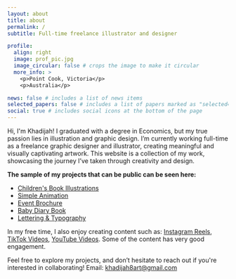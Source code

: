 ```yaml
---
layout: about
title: about
permalink: /
subtitle: Full-time freelance illustrator and designer

profile:
  align: right
  image: prof_pic.jpg
  image_circular: false # crops the image to make it circular
  more_info: >
    <p>Point Cook, Victoria</p>
    <p>Australia</p>

news: false # includes a list of news items
selected_papers: false # includes a list of papers marked as "selected={true}"
social: true # includes social icons at the bottom of the page
---
```


Hi, I'm Khadijah! I graduated with a degree in Economics, but my true passion lies in illustration and graphic design. I’m currently working full-time as a freelance graphic designer and illustrator, creating meaningful and visually captivating artwork. This website is a collection of my work, showcasing the journey I’ve taken through creativity and design.


**The sample of my projects that can be public can be seen here:**

- [Children's Book Illustrations](/projects/1_project/)
- [Simple Animation](/projects/2_project/)
- [Event Brochure](/projects/3_project/)
- [Baby Diary Book](/projects/4_project/)
- [Lettering & Typography](/projects/5_project/)

In my free time, I also enjoy creating content such as: [Instagram Reels](https://www.instagram.com/khadijahasim/reels/), [TikTok Videos](https://www.tiktok.com/@khadijahasim1), [YouTube Videos](https://www.youtube.com/alkwangju). Some of the content has very good engagement.

Feel free to explore my projects, and don’t hesitate to reach out if you're interested in collaborating!
Email: [khadijah8art@gmail.com](mailto:khadijah8art@gmail.com)
